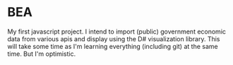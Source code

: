 # BEA

My first javascript project. I intend to import (public) government economic data from various apis and display using the D# visualization library. This will take some time as I'm learning everything (including git) at the same time. But I'm optimistic.
